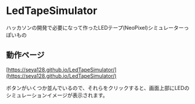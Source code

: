 # LedTapeSimulator
ハッカソンの開発で必要になって作ったLEDテープ(NeoPixel)シミュレーターっぽいもの

## 動作ページ
[https://seya128.github.io/LedTapeSimulator/](https://seya128.github.io/LedTapeSimulator/)

ボタンがいくつか並んでいるので、それらをクリックすると、画面上部にLEDのシミュレーションイメージが表示されます。

